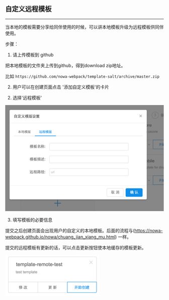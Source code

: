 ## 自定义远程模板

---

当本地的模板需要分享给同伴使用的时候，可以讲本地模板升级为远程模板供同伴使用。

步骤：

1. 请上传模板到 github

把本地模板的文件夹上传到github，得到download zip地址。

比如 `https://github.com/nowa-webpack/template-salt/archive/master.zip`

2. 用户可以在创建页面点击 '添加自定义模板'的卡片

<!--插图 -->

2. 选择'远程模板'

<img src="sc_template_2.png" width="600">

3. 填写模板的必要信息

提交之后创建页面会出现用户的自定义的本地模板。后面的流程与(https://nowa-webpack.github.io/nowa/chuang_jian_xiang_mu.html) 一样。

<!--插图 -->

提交的远程模板有更新的话，可以点击更新按钮使本地缓存的模板更新。

<img src="sc_template_4.png" width="300">
